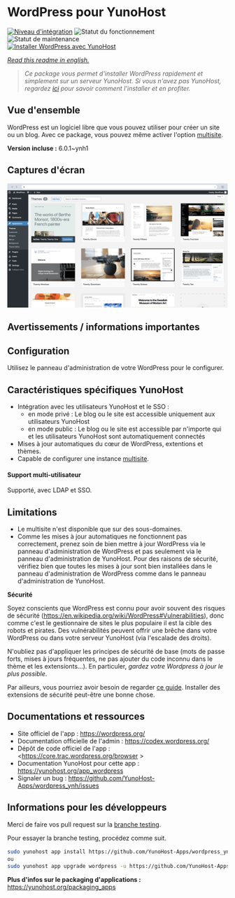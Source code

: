 <!--
N.B.: This README was automatically generated by https://github.com/YunoHost/apps/tree/master/tools/README-generator
It shall NOT be edited by hand.
-->

# WordPress pour YunoHost

[![Niveau d'intégration](https://dash.yunohost.org/integration/wordpress.svg)](https://dash.yunohost.org/appci/app/wordpress) ![Statut du fonctionnement](https://ci-apps.yunohost.org/ci/badges/wordpress.status.svg) ![Statut de maintenance](https://ci-apps.yunohost.org/ci/badges/wordpress.maintain.svg)  
[![Installer WordPress avec YunoHost](https://install-app.yunohost.org/install-with-yunohost.svg)](https://install-app.yunohost.org/?app=wordpress)

*[Read this readme in english.](./README.md)*

> *Ce package vous permet d'installer WordPress rapidement et simplement sur un serveur YunoHost.
Si vous n'avez pas YunoHost, regardez [ici](https://yunohost.org/#/install) pour savoir comment l'installer et en profiter.*

## Vue d'ensemble

WordPress est un logiciel libre que vous pouvez utiliser pour créer un site ou un blog.
Avec ce package, vous pouvez même activer l'option [multisite](https://codex.wordpress.org/Glossary#Multisite).


**Version incluse :** 6.0.1~ynh1


## Captures d'écran

![Capture d'écran de WordPress](./doc/screenshots/screen-themes.png)

## Avertissements / informations importantes

## Configuration

Utilisez le panneau d'administration de votre WordPress pour le configurer.

## Caractéristiques spécifiques YunoHost

 * Intégration avec les utilisateurs YunoHost et le SSO :
   * en mode privé : Le blog ou le site est accessible uniquement aux utilisateurs YunoHost
   * en mode public : Le blog ou le site est accessible par n'importe qui et les utilisateurs YunoHost sont automatiquement connectés
 * Mises à jour automatiques du cœur de WordPress, extentions et thèmes.
 * Capable de configurer une instance [multisite](https://codex.wordpress.org/Glossary#Multisite).

#### Support multi-utilisateur

Supporté, avec LDAP et SSO.

## Limitations

* Le multisite n'est disponible que sur des sous-domaines.
* Comme les mises à jour automatiques ne fonctionnent pas correctement, prenez soin de bien mettre à jour WordPress via le panneau d'administration de WordPress et pas seulement via le panneau d'administration de YunoHost. Pour des raisons de sécurité, vérifiez bien que toutes les mises à jour sont bien installées dans le panneau d'administration de WordPress comme dans le panneau d'administration de YunoHost.

**Sécurité**

Soyez conscients que WordPress est connu pour avoir souvent des risques de sécurité (https://en.wikipedia.org/wiki/WordPress#Vulnerabilities), donc comme c'est le gestionnaire de sites le plus populaire il est la cible des robots et pirates.
Des vulnérabilités peuvent offrir une brêche dans votre WordPress ou dans votre serveur YunoHost (via l'escalade des droits).

N'oubliez pas d'appliquer les principes de sécurité de base (mots de passe forts, mises à jours fréquentes, ne pas ajouter du code inconnu dans le thème et les extensionts…). En particuler, *gardez votre Wordpress à jour le plus possible*.

Par ailleurs, vous pourriez avoir besoin de regarder [ce guide](https://wordpress.org/support/article/hardening-wordpress/). Installer des extensions de sécurité peut-être une bonne chose.

## Documentations et ressources

* Site officiel de l'app : <https://wordpress.org/>
* Documentation officielle de l'admin : <https://codex.wordpress.org/>
* Dépôt de code officiel de l'app : <https://core.trac.wordpress.org/browser  >
* Documentation YunoHost pour cette app : <https://yunohost.org/app_wordpress>
* Signaler un bug : <https://github.com/YunoHost-Apps/wordpress_ynh/issues>

## Informations pour les développeurs

Merci de faire vos pull request sur la [branche testing](https://github.com/YunoHost-Apps/wordpress_ynh/tree/testing).

Pour essayer la branche testing, procédez comme suit.

``` bash
sudo yunohost app install https://github.com/YunoHost-Apps/wordpress_ynh/tree/testing --debug
ou
sudo yunohost app upgrade wordpress -u https://github.com/YunoHost-Apps/wordpress_ynh/tree/testing --debug
```

**Plus d'infos sur le packaging d'applications :** <https://yunohost.org/packaging_apps>
